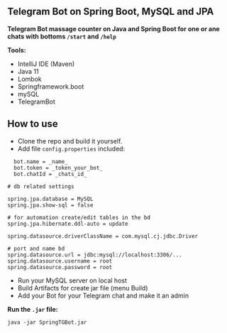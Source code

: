 ## Telegram Bot on Spring Boot, MySQL and JPA

**Telegram Bot massage counter on Java and Spring Boot for one or ane chats with bottoms `/start` and `/help`**

**Tools:**
* IntelliJ IDE (Maven)
* Java 11
* Lombok
* Springframework.boot
* mySQL
* TelegramBot

## How to use

* Clone the repo and build it yourself.
* Add file `config.properties` included: 


```
  bot.name = _name_
  bot.token = _token_your_bot_
  bot.chatId = _chats_id_

# db related settings

spring.jpa.database = MySQL
spring.jpa.show-sql = false

# for automation create/edit tables in the bd
spring.jpa.hibernate.ddl-auto = update

spring.datasource.driverClassName = com.mysql.cj.jdbc.Driver

# port and name bd
spring.datasource.url = jdbc:mysql://localhost:3306/...
spring.datasource.username = root
spring.datasource.password = root

```

* Run your MySQL server on local host
* Build Artifacts for create jar file (menu Build)
* Add your Bot for your Telegram chat and make it an admin

**Run the `.jar` file:**

```
java -jar SpringTGBot.jar
```





